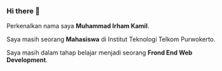 ### Hi there 👋

Perkenalkan nama saya **Muhammad Irham Kamil**.  

Saya masih seorang **Mahasiswa** di Institut Teknologi Telkom Purwokerto.  

Saya masih dalam tahap belajar menjadi seorang **Frond End Web Development**.  


